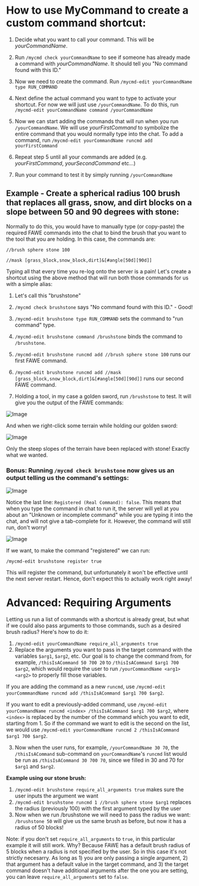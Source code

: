 # How to use MyCommand to create a custom command shortcut:

1. Decide what you want to call your command. This will be _yourCommandName_.

2. Run `/mycmd check yourCommandName` to see if someone has already made a command with _yourCommandName_. It should tell you "No command found with this ID." 

3. Now we need to create the command. Run `/mycmd-edit yourCommandName type RUN_COMMAND`

4. Next define the actual command you want to type to activate your shortcut. For now we will just use `/yourCommandName`. To do this, run `/mycmd-edit yourCommandName command /yourCommandName`

5. Now we can start adding the commands that will run when you run `/yourCommandName`. We will use _yourFirstCommand_ to symbolize the entire command that you would normally type into the chat. To add a command, run `/mycmd-edit yourCommandName runcmd add yourFirstCommand`

6. Repeat step 5 until all your commands are added (e.g. _yourFirstCommand_, _yourSecondCommand_ etc...)

7. Run your command to test it by simply running `/yourCommandName`

## Example - Create a spherical radius 100 brush that replaces all grass, snow, and dirt blocks on a slope between 50 and 90 degrees with stone:

Normally to do this, you would have to manually type (or copy-paste) the required FAWE commands into the chat to bind the brush that you want to the tool that you are holding. In this case, the commands are:

`//brush sphere stone 100`

`//mask [grass_block,snow_block,dirt]&[#angle[50d][90d]]`

Typing all that every time you re-log onto the server is a pain! Let's create a shortcut using the above method that will run both those commands for us with a simple alias:

1. Let's call this "brushstone"

2. `/mycmd check brushstone` says "No command found with this ID." - Good!

3. `/mycmd-edit brushstone type RUN_COMMAND` sets the command to "run command" type.

4. `/mycmd-edit brushstone command /brushstone` binds the command to `/brushstone`.

5. `/mycmd-edit brushstone runcmd add //brush sphere stone 100` runs our first FAWE command.

6. `/mycmd-edit brushstone runcmd add //mask [grass_block,snow_block,dirt]&[#angle[50d][90d]]` runs our second FAWE command.

7. Holding a tool, in my case a golden sword, run `/brushstone` to test. It will give you the output of the FAWE commands:

![Image](https://i.imgur.com/gj3stTT.png)

And when we right-click some terrain while holding our golden sword:

![Image](https://i.imgur.com/ZmP1naX.png)

Only the steep slopes of the terrain have been replaced with stone! Exactly what we wanted.



### Bonus: Running `/mycmd check brushstone` now gives us an output telling us the command's settings:

![Image](https://i.imgur.com/CQQB3ZR.png)

Notice the last line: `Registered (Real Command): false`. This means that when you type the command in chat to run it, the server will yell at you about an "Unknown or incomplete command" while you are typing it into the chat, and will not give a tab-complete for it. However, the command will still run, don't worry! 

![Image](https://i.imgur.com/fUoZfvV.png)

If we want, to make the command "registered" we can run:

`/mycmd-edit brushstone register true`

This will register the command, but unfortunately it won't be effective until the next server restart. Hence, don't expect this to actually work right away!

# Advanced: Requiring Arguments

Letting us run a list of commands with a shortcut is already great, but what if we could also pass arguments to those commands, such as a desired brush radius? Here's how to do it:

1. `/mycmd-edit yourCommandName require_all_arguments true`
2. Replace the arguments you want to pass in the target command with the variables `$arg1`, `$arg2`, etc. Our goal is to change the command from, for example, `/thisIsACommand 50 700 20` to `/thisIsACommand $arg1 700 $arg2`, which would require the user to run `/yourCommandName <arg1> <arg2>` to properly fill those variables.

If you are adding the command as a new `runcmd`, use `/mycmd-edit yourCommmandName runcmd add /thisIsACommand $arg1 700 $arg2`. 

If you want to edit a previously-added command, use `/mycmd-edit yourCommandName runcmd <index> /thisIsACommand $arg1 700 $arg2`, where `<index>` is replaced by the number of the command which you want to edit, starting from 1. So if the command we want to edit is the second on the list, we would use `/mycmd-edit yourCommandName runcmd 2 /thisIsACommand $arg1 700 $arg2`.

3. Now when the user runs, for example, `/yourCommandName 30 70`, the `/thisIsACommand` sub-command on `yourCommandName`'s `runcmd` list would be run as `/thisIsACommand 30 700 70`, since we filled in 30 and 70 for `$arg1` and `$arg2`.

**Example using our stone brush:**

1. `/mycmd-edit brushstone require_all_arguments true` makes sure the user inputs the argument we want
2. `/mycmd-edit brushstone runcmd 1 //brush sphere stone $arg1` replaces the radius (previously 100) with the first argument typed by the user
3. Now when we run /brushstone we will need to pass the radius we want: `/brushstone 50` will give us the same brush as before, but now it has a radius of 50 blocks!

Note: if you don't set `require_all_arguments` to `true`, in this particular example it will still work. Why? Because FAWE has a default brush radius of 5 blocks when a radius is not specified by the user. So in this case it's not strictly necesarry. As long as 1) you are only passing a single argument, 2) that argument has a default value in the target command, and 3) the target command doesn't have additional arguments after the one you are setting, you can leave `require_all_arguments` set to `false`. 
